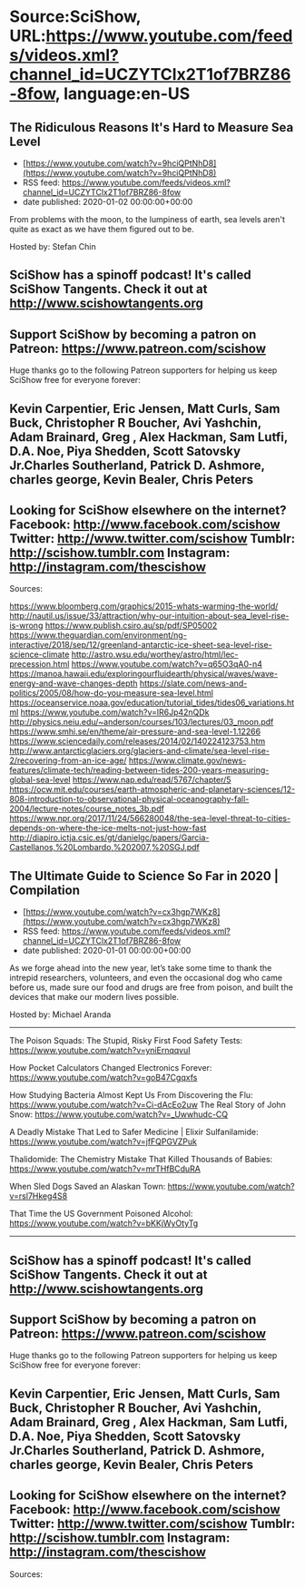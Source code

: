 # Source:SciShow, URL:https://www.youtube.com/feeds/videos.xml?channel_id=UCZYTClx2T1of7BRZ86-8fow, language:en-US

## The Ridiculous Reasons It's Hard to Measure Sea Level
 - [https://www.youtube.com/watch?v=9hciQPtNhD8](https://www.youtube.com/watch?v=9hciQPtNhD8)
 - RSS feed: https://www.youtube.com/feeds/videos.xml?channel_id=UCZYTClx2T1of7BRZ86-8fow
 - date published: 2020-01-02 00:00:00+00:00

From problems with the moon, to the lumpiness of earth, sea levels aren't quite as exact as we have them figured out to be.

Hosted by: Stefan Chin

SciShow has a spinoff podcast! It's called SciShow Tangents. Check it out at http://www.scishowtangents.org
----------
Support SciShow by becoming a patron on Patreon: https://www.patreon.com/scishow
----------
Huge thanks go to the following Patreon supporters for helping us keep SciShow free for everyone forever:

Kevin Carpentier, Eric Jensen, Matt Curls, Sam Buck, Christopher R Boucher, Avi Yashchin, Adam Brainard, Greg , Alex Hackman, Sam Lutfi, D.A. Noe, Piya Shedden, Scott Satovsky Jr.Charles Southerland, Patrick D. Ashmore, charles george, Kevin Bealer, Chris Peters
----------
Looking for SciShow elsewhere on the internet?
Facebook: http://www.facebook.com/scishow
Twitter: http://www.twitter.com/scishow
Tumblr: http://scishow.tumblr.com
Instagram: http://instagram.com/thescishow
----------
Sources:

https://www.bloomberg.com/graphics/2015-whats-warming-the-world/
http://nautil.us/issue/33/attraction/why-our-intuition-about-sea_level-rise-is-wrong
https://www.publish.csiro.au/sp/pdf/SP05002
https://www.theguardian.com/environment/ng-interactive/2018/sep/12/greenland-antarctic-ice-sheet-sea-level-rise-science-climate
http://astro.wsu.edu/worthey/astro/html/lec-precession.html
https://www.youtube.com/watch?v=q65O3qA0-n4
https://manoa.hawaii.edu/exploringourfluidearth/physical/waves/wave-energy-and-wave-changes-depth
https://slate.com/news-and-politics/2005/08/how-do-you-measure-sea-level.html
https://oceanservice.noaa.gov/education/tutorial_tides/tides06_variations.html
https://www.youtube.com/watch?v=lR6Jp42nQDk
http://physics.neiu.edu/~anderson/courses/103/lectures/03_moon.pdf
https://www.smhi.se/en/theme/air-pressure-and-sea-level-1.12266
https://www.sciencedaily.com/releases/2014/02/140224123753.htm
http://www.antarcticglaciers.org/glaciers-and-climate/sea-level-rise-2/recovering-from-an-ice-age/
https://www.climate.gov/news-features/climate-tech/reading-between-tides-200-years-measuring-global-sea-level
https://www.nap.edu/read/5767/chapter/5
https://ocw.mit.edu/courses/earth-atmospheric-and-planetary-sciences/12-808-introduction-to-observational-physical-oceanography-fall-2004/lecture-notes/course_notes_3b.pdf
https://www.npr.org/2017/11/24/566280048/the-sea-level-threat-to-cities-depends-on-where-the-ice-melts-not-just-how-fast
http://diapiro.ictja.csic.es/gt/danielgc/papers/Garcia-Castellanos,%20Lombardo,%202007,%20SGJ.pdf

## The Ultimate Guide to Science So Far in 2020 | Compilation
 - [https://www.youtube.com/watch?v=cx3hgp7WKz8](https://www.youtube.com/watch?v=cx3hgp7WKz8)
 - RSS feed: https://www.youtube.com/feeds/videos.xml?channel_id=UCZYTClx2T1of7BRZ86-8fow
 - date published: 2020-01-01 00:00:00+00:00

As we forge ahead into the new year, let’s take some time to thank the intrepid researchers, volunteers, and even the occasional dog who came before us, made sure our food and drugs are free from poison, and built the devices that make our modern lives possible.

Hosted by: Michael Aranda 

----------

The Poison Squads: The Stupid, Risky First Food Safety Tests: https://www.youtube.com/watch?v=yniErnqqvuI 

How Pocket Calculators Changed Electronics Forever: https://www.youtube.com/watch?v=goB47Cgqxfs 

How Studying Bacteria Almost Kept Us From Discovering the Flu: https://www.youtube.com/watch?v=Ci-dAcEo2uw
The Real Story of John Snow: https://www.youtube.com/watch?v=_Uwwhudc-CQ

A Deadly Mistake That Led to Safer Medicine | Elixir Sulfanilamide: https://www.youtube.com/watch?v=jfFQPGVZPuk

Thalidomide: The Chemistry Mistake That Killed Thousands of Babies: https://www.youtube.com/watch?v=mrTHfBCduRA

When Sled Dogs Saved an Alaskan Town: https://www.youtube.com/watch?v=rsl7Hkeg4S8 

That Time the US Government Poisoned Alcohol: https://www.youtube.com/watch?v=bKKjWyOtyTg 

----------

 SciShow has a spinoff podcast! It's called SciShow Tangents. Check it out at http://www.scishowtangents.org
----------
Support SciShow by becoming a patron on Patreon: https://www.patreon.com/scishow
----------
Huge thanks go to the following Patreon supporters for helping us keep SciShow free for everyone forever:

Kevin Carpentier, Eric Jensen, Matt Curls, Sam Buck, Christopher R Boucher, Avi Yashchin, Adam Brainard, Greg , Alex Hackman, Sam Lutfi, D.A. Noe, Piya Shedden, Scott Satovsky Jr.Charles Southerland, Patrick D. Ashmore, charles george, Kevin Bealer, Chris Peters
----------
Looking for SciShow elsewhere on the internet?
Facebook: http://www.facebook.com/scishow
Twitter: http://www.twitter.com/scishow
Tumblr: http://scishow.tumblr.com
Instagram: http://instagram.com/thescishow
----------
Sources:

